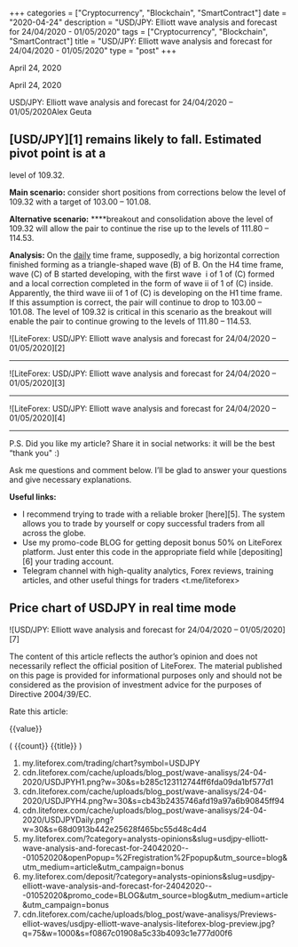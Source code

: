 +++
categories = ["Cryptocurrency", "Blockchain", "SmartContract"]
date = "2020-04-24"
description = "USD/JPY: Elliott wave analysis and forecast for 24/04/2020 - 01/05/2020"
tags = ["Cryptocurrency", "Blockchain", "SmartContract"]
title = "USD/JPY: Elliott wave analysis and forecast for 24/04/2020 - 01/05/2020"
type = "post"
+++

April 24, 2020

April 24, 2020

USD/JPY: Elliott wave analysis and forecast for 24/04/2020 –
01/05/2020Alex Geuta

## [USD/JPY][1] remains likely to fall. Estimated pivot point is at a
level of 109.32.

 **Main scenario:** consider short positions from corrections below the
level of 109.32 with a target of 103.00 – 101.08.

 **Alternative scenario:** ****breakout and consolidation above the
level of 109.32 will allow the pair to continue the rise up to the
levels of 111.80 – 114.53.

 **Analysis:** On the [daily](https://www.fintecher.org/2020/03/03/forex-trading-daily-strategy/) time frame, supposedly, a big horizontal
correction finished forming as a triangle-shaped wave (В) of B. On the
H4 time frame, wave (С) of B started developing, with the first wave  i
of 1 of (C) formed  and a local correction completed in the form of wave
ii of 1 of (C) inside. Apparently, the third wave iii of 1 of (C) is
developing on the H1 time frame.  If this assumption is correct, the
pair will continue to drop to 103.00 – 101.08. The level of 109.32 is
critical in this scenario as the breakout will enable the pair to
continue growing to the levels of 111.80 – 114.53.

![LiteForex: USD/JPY: Elliott wave analysis and forecast for 24/04/2020
– 01/05/2020][2]

* * *

![LiteForex: USD/JPY: Elliott wave analysis and forecast for 24/04/2020
– 01/05/2020][3]

* * *

![LiteForex: USD/JPY: Elliott wave analysis and forecast for 24/04/2020
– 01/05/2020][4]

* * *

P.S. Did you like my article? Share it in social networks: it will be
the best “thank you" :)

Ask me questions and comment below. I’ll be glad to answer your
questions and give necessary explanations.

 **Useful links:**

  * I recommend trying to trade with a reliable broker [here][5]. The system allows you to trade by yourself or copy successful traders from all across the globe.
  * Use my promo-code BLOG for getting deposit bonus 50% on LiteForex platform. Just enter this code in the appropriate field while [depositing][6] your trading account.
  * Telegram channel with high-quality analytics, Forex reviews, training articles, and other useful things for traders <t.me/liteforex>

## Price chart of USDJPY in real time mode

![USD/JPY: Elliott wave analysis and forecast for 24/04/2020 –
01/05/2020][7]

The content of this article reflects the author’s opinion and does not
necessarily reflect the official position of LiteForex. The material
published on this page is provided for informational purposes only and
should not be considered as the provision of investment advice for the
purposes of Directive 2004/39/EC.

Rate this article:

{{value}}

( {{count}} {{title}} )

   1. my.liteforex.com/trading/chart?symbol=USDJPY
   2. cdn.liteforex.com/cache/uploads/blog_post/wave-analisys/24-04-2020/USDJPYH1.png?w=30&s=b285c123112744ff6fda09da1bf577d1
   3. cdn.liteforex.com/cache/uploads/blog_post/wave-analisys/24-04-2020/USDJPYH4.png?w=30&s=cb43b2435746afd19a97a6b90845ff94
   4. cdn.liteforex.com/cache/uploads/blog_post/wave-analisys/24-04-2020/USDJPYDaily.png?w=30&s=68d0913b442e25628f465bc55d48c4d4
   5. my.liteforex.com/?category=analysts-opinions&slug=usdjpy-elliott-wave-analysis-and-forecast-for-24042020---01052020&openPopup=%2Fregistration%2Fpopup&utm_source=blog&utm_medium=article&utm_campaign=bonus
   6. my.liteforex.com/deposit/?category=analysts-opinions&slug=usdjpy-elliott-wave-analysis-and-forecast-for-24042020---01052020&promo_code=BLOG&utm_source=blog&utm_medium=article&utm_campaign=bonus
   7. cdn.liteforex.com/cache/uploads/blog_post/wave-analisys/Previews-elliot-waves/usdjpy-elliott-wave-analysis-liteforex-blog-preview.jpg?q=75&w=1000&s=f0867c01908a5c33b4093c1e777d00f6